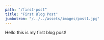 ```yaml
---
path: "/first-post"
title: "First Blog Post"
jumbotron: "/../../assets/images/post1.jpg"
---
```


Hello this is my first blog post!
